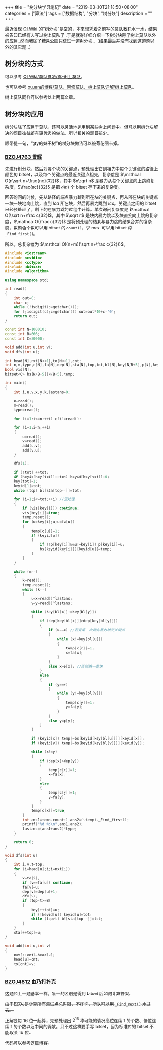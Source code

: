 +++
title = "树分块学习笔记"
date = "2019-03-30T21:18:50+08:00"
categories = ["算法"]
tags = ["数据结构", "分块", "树分块"]
description = ""
+++


最近发现 [OI Wiki](https://oi-wiki.org/) 的“树分块”是空的，本来想凭着之前写的[莫队教程](https://ouuan.github.io/%E8%8E%AB%E9%98%9F%E3%80%81%E5%B8%A6%E4%BF%AE%E8%8E%AB%E9%98%9F%E3%80%81%E6%A0%91%E4%B8%8A%E8%8E%AB%E9%98%9F%E8%AF%A6%E8%A7%A3/)水一水，结果被告知已经有人写过树上莫队了..于是就得详细介绍一下树分块除了树上莫队以外的应用..然而我除了糖果公园只做过一道树分块..（结果最后并没有找到这道题以外的其它题..）

<!--more-->

## 树分块的方式

可以参考 [OI Wiki/莫队算法/真-树上莫队](https://oi-wiki.org/misc/mo-algo/#_14)。

也可以参考 [ouuan的博客/莫队、带修莫队、树上莫队详解/树上莫队](https://ouuan.github.io/%E8%8E%AB%E9%98%9F%E3%80%81%E5%B8%A6%E4%BF%AE%E8%8E%AB%E9%98%9F%E3%80%81%E6%A0%91%E4%B8%8A%E8%8E%AB%E9%98%9F%E8%AF%A6%E8%A7%A3/#%E6%A0%91%E4%B8%8A%E8%8E%AB%E9%98%9F)。

树上莫队同样可以参考以上两篇文章。

## 树分块的应用

树分块除了应用于莫队，还可以灵活地运用到某些树上问题中。但可以用树分块解决的题目往往都有更优秀的做法，所以相关的题目较少。

顺带提一句，“gty的妹子树”的树分块做法可以被菊花图卡掉。

### [BZOJ4763 雪辉](https://www.lydsy.com/JudgeOnline/problem.php?id=4763)

先进行树分块，然后对每个块的关键点，预处理出它到祖先中每个关键点的路径上颜色的 bitset，以及每个关键点的最近关键点祖先，复杂度是 $\mathcal O(n\sqrt n+\frac{nc}{32})​$，其中 $n\sqrt n​$ 是暴力从每个关键点向上跳的复杂度，$\frac{nc}{32}​$ 是把 $\mathcal O(n)​$ 个 bitset 存下来的复杂度。

回答询问的时候，先从路径的端点暴力跳到所在块的关键点，再从所在块的关键点一块一块地向上跳，直到 $lca$ 所在块，然后再暴力跳到 $lca$。关键点之间的 bitset 已经预处理了，剩下的在暴力跳的过程中计算。单次询问复杂度是 $\mathcal O(\sqrt n+\frac c{32})$，其中 $\sqrt n$ 是块内暴力跳以及块直接向上跳的复杂度，$\mathcal O(\frac c{32})$ 是将预处理的结果与暴力跳的结果合并的复杂度。数颜色个数可以用 bitset 的 `count()`，求 $\operatorname{mex}$ 可以用 bitset 的 `_Find_first()`。

所以，总复杂度为 $\mathcal O((n+m)(\sqrt n+\frac c{32}))​$。

```cpp
#include <iostream>
#include <cstdio>
#include <cctype>
#include <bitset>
#include <algorithm>

using namespace std;

int read()
{
    int out=0;
    char c;
    while (!isdigit(c=getchar()));
    for (;isdigit(c);c=getchar()) out=out*10+c-'0';
    return out;
}

const int N=100010;
const int B=666;
const int C=30000;

void add(int u,int v);
void dfs(int u);

int head[N],nxt[N<<1],to[N<<1],cnt;
int n,m,type,c[N],fa[N],dep[N],sta[N],top,tot,bl[N],key[N/B+5],p[N],keyid[N];
bool vis[N];
bitset<C> bs[N/B+5][N/B+5],temp;

int main()
{
    int i,u,v,x,y,k,lastans=0;

    n=read();
    m=read();
    type=read();

    for (i=1;i<=n;++i) c[i]=read();

    for (i=1;i<n;++i)
    {
        u=read();
        v=read();
        add(u,v);
        add(v,u);
    }

    dfs(1);

    if (!tot) ++tot;
    if (keyid[key[tot]]==tot) keyid[key[tot]]=0;
    key[tot]=1;
    keyid[1]=tot; 
    while (top) bl[sta[top--]]=tot;

    for (i=1;i<=tot;++i) //预处理
    {
        if (vis[key[i]]) continue;
        vis[key[i]]=true;
        temp.reset();
        for (u=key[i];u;u=fa[u])
        {
            temp[c[u]]=1;
            if (keyid[u])
            {
                if (!p[key[i]]&&u!=key[i]) p[key[i]]=u;
                bs[keyid[key[i]]][keyid[u]]=temp;
            }
        }
    }

    while (m--)
    {
        k=read();
        temp.reset();
        while (k--)
        {
            u=x=read()^lastans;
            v=y=read()^lastans;

            while (key[bl[x]]!=key[bl[y]])
            {
                if (dep[key[bl[x]]]>dep[key[bl[y]]])
                {
                    if (x==u) //若是第一次跳先暴力跳到关键点
                    {
                        while (x!=key[bl[u]])
                        {
                            temp[c[x]]=1;
                            x=fa[x];
                        }
                    }
                    else x=p[x]; //否则跳一整块
                }
                else
                {
                    if (y==v)
                    {
                        while (y!=key[bl[v]])
                        {
                            temp[c[y]]=1;
                            y=fa[y];
                        }
                    }
                    else y=p[y];
                }
            }

            if (keyid[x]) temp|=bs[keyid[key[bl[u]]]][keyid[x]];
            if (keyid[y]) temp|=bs[keyid[key[bl[v]]]][keyid[y]];

            while (x!=y)
            {
                if (dep[x]>dep[y])
                {
                    temp[c[x]]=1;
                    x=fa[x];
                }
                else
                {
                    temp[c[y]]=1;
                    y=fa[y];
                }
            }
            temp[c[x]]=true;
        }
        int ans1=temp.count(),ans2=(~temp)._Find_first();
        printf("%d %d\n",ans1,ans2);
        lastans=(ans1+ans2)*type;
    }

    return 0;
}

void dfs(int u)
{
    int i,v,t=top;
    for (i=head[u];i;i=nxt[i])
    {
        v=to[i];
        if (v==fa[u]) continue;
        fa[v]=u;
        dep[v]=dep[u]+1;
        dfs(v);
        if (top-t>=B)
        {
            key[++tot]=u;
            if (!keyid[u]) keyid[u]=tot;
            while (top>t) bl[sta[top--]]=tot;
        }
    }
    sta[++top]=u;
}

void add(int u,int v)
{
    nxt[++cnt]=head[u];
    head[u]=cnt;
    to[cnt]=v;
}
```

### [BZOJ4812 由乃打扑克](https://www.lydsy.com/JudgeOnline/problem.php?id=4812)

这题和上一题基本一样，唯一的区别是得到 bitset 后如何计算答案。

~~由于BZOJ是计算所有测试点总时限，不好卡，所以可以用 `_Find_next()` 水过去。~~

正解是每 $16$ 位一起算，先预处理出 $2^{16}$ 种可能的情况高位连续 $1$ 的个数、低位连续 $1$ 的个数以及中间的贡献。只不过这样要手写 bitset，因为标准库的 bitset 不能取某 $16$ 位..

代码可以参考[这篇博客](https://www.cnblogs.com/FallDream/p/bzoj4763.html)。